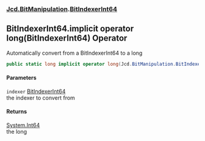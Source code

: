 ### [Jcd.BitManipulation](Jcd_BitManipulation.md 'Jcd.BitManipulation').[BitIndexerInt64](Jcd_BitManipulation_BitIndexerInt64.md 'Jcd.BitManipulation.BitIndexerInt64')
## BitIndexerInt64.implicit operator long(BitIndexerInt64) Operator
Automatically convert from a BitIndexerInt64 to a long  
```csharp
public static long implicit operator long(Jcd.BitManipulation.BitIndexerInt64 indexer);
```
#### Parameters
<a name='Jcd_BitManipulation_BitIndexerInt64_op_Implicitlong(Jcd_BitManipulation_BitIndexerInt64)_indexer'></a>
`indexer` [BitIndexerInt64](Jcd_BitManipulation_BitIndexerInt64.md 'Jcd.BitManipulation.BitIndexerInt64')  
the indexer to convert from
  
#### Returns
[System.Int64](https://docs.microsoft.com/en-us/dotnet/api/System.Int64 'System.Int64')  
the long
